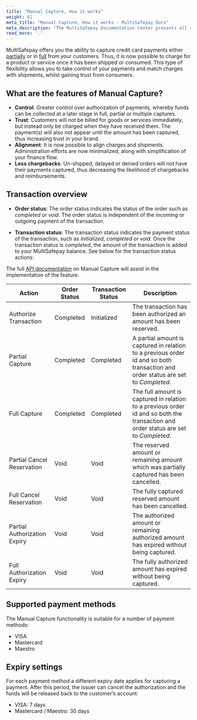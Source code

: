```yaml
---
title: "Manual Capture, How it works"
weight: 61
meta_title: "Manual Capture, How it works - MultiSafepay Docs"
meta_description: "The MultiSafepay Documentation Center presents all relevant information about our Plugins and API. You can also find support pages for payment methods, tools and general questions as well as the contact details of our Support and Integration Teams."
read_more: '.'
---
```


MultiSafepay offers you the ability to capture credit card payments either [partially](/tools/manual-capture/partial-capture) or in [full](/tools/manual-capture/full-capture) from your customers. Thus, it is now possible to charge for a product or service once it has been shipped or consumed. This type of flexibility allows you to take control of your payments and match charges with shipments, whilst gaining trust from consumers.

## What are the features of Manual Capture?
* **Control**: Greater control over authorization of payments, whereby funds can be collected at a later stage in full, partial or multiple captures.
* **Trust**: Customers will not be billed for goods or services immediately, but instead only be charged when they have received them. The payment(s) will also not appear until the amount has been captured, thus increasing trust in your brand.
* **Alignment**: It is now possible to align charges and shipments. Administration efforts are now minimalized, along with simplification of your finance flow.
* **Less chargebacks**: Un-shipped, delayed or denied orders will not have their payments captured, thus decreasing the likelihood of chargebacks and reimbursements.

## Transaction overview

* **Order status**: The order status indicates the status of the order such as _completed_ or _void_. The order status is independent of the incoming or outgoing payment of the transaction.

* **Transaction status**: The transaction status indicates the payment status of the transaction, such as _initialized_, _completed_ or _void_. Once the transaction status is _completed_, the amount of the transaction is added to your MultiSafepay balance.
See below for the transaction status actions:


The full [API documentation](/api/#manual-capture-authorization) on Manual Capture will assist in the implementation of the feature.

| Action                         | Order Status     | Transaction Status |   Description                                                      |
|--------------------------------|------------------|------------------|--------------------------------------------------------------------|
| Authorize Transaction          | Completed      | Initialized        | The transaction has been authorized an amount has been reserved.               |
| Partial Capture                | Completed        | Completed        | A partial amount is captured in relation to a previous order id and so both transaction and order status are set to _Completed_.            |
| Full Capture                   | Completed        | Completed        | The full amount is captured in relation to a previous order id and so both the transaction and order status are set to _Completed_.                                                                                                                | 
| Partial Cancel Reservation     | Void             | Void             | The reserved amount or remaining amount which was partially captured has been cancelled.                                                                                                                             |
| Full Cancel Reservation        | Void             | Void             | The fully captured reserved amount has been cancelled.                                                                                                                     |
| Partial Authorization Expiry   | Void             | Void             | The authorized amount or remaining authorized amount has expired without being captured.                                                                                                 |
| Full Authorization Expiry      | Void             | Void             | The fully authorized amount has expired without being captured.                                                                                      |

## Supported payment methods

The Manual Capture functionality is suitable for a number of payment methods:

* VISA
* Mastercard
* Maestro

## Expiry settings

For each payment method a different expiry date applies for capturing a payment. After this period, the issuer can cancel the authorization and the funds will be released back to the customer’s account:

* VISA: 7 days
* Mastercard / Maestro: 30 days


